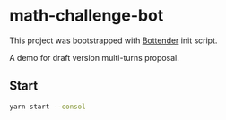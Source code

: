 # math-challenge-bot

This project was bootstrapped with
[Bottender](https://github.com/Yoctol/bottender) init script.

A demo for draft version multi-turns proposal.

## Start

```sh
yarn start --consol